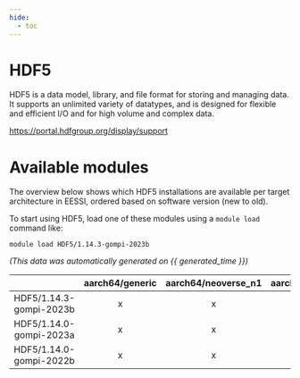 ```yaml
---
hide:
  - toc
---
```


HDF5
====


HDF5 is a data model, library, and file format for storing and managing data. It supports an unlimited variety of datatypes, and is designed for flexible and efficient I/O and for high volume and complex data.

https://portal.hdfgroup.org/display/support
# Available modules


The overview below shows which HDF5 installations are available per target architecture in EESSI, ordered based on software version (new to old).

To start using HDF5, load one of these modules using a `module load` command like:

```shell
module load HDF5/1.14.3-gompi-2023b
```

*(This data was automatically generated on {{ generated_time }})*  

| |aarch64/generic|aarch64/neoverse_n1|aarch64/neoverse_v1|x86_64/generic|x86_64/amd/zen2|x86_64/amd/zen3|x86_64/amd/zen4|x86_64/intel/haswell|x86_64/intel/skylake_avx512|
| :---: | :---: | :---: | :---: | :---: | :---: | :---: | :---: | :---: | :---: |
|HDF5/1.14.3-gompi-2023b|x|x|x|x|x|x|x|x|x|
|HDF5/1.14.0-gompi-2023a|x|x|x|x|x|x|x|x|x|
|HDF5/1.14.0-gompi-2022b|x|x|x|x|x|x|x|x|x|
